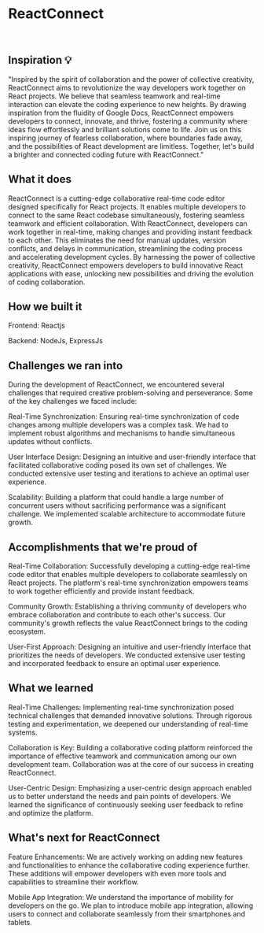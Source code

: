 # ReactConnect #

<br />


## Inspiration 💡
"Inspired by the spirit of collaboration and the power of collective creativity, ReactConnect aims to revolutionize the way developers work together on React projects.
We believe that seamless teamwork and real-time interaction can elevate the coding experience to new heights. By drawing inspiration from the fluidity of Google Docs, ReactConnect empowers developers to connect, innovate, and thrive, fostering a community where ideas flow effortlessly and brilliant solutions come to life. 
Join us on this inspiring journey of fearless collaboration, where boundaries fade away, and the possibilities of React development are limitless. Together, let's build a brighter and connected coding future with ReactConnect."

## What it does
ReactConnect is a cutting-edge collaborative real-time code editor designed specifically for React projects. It enables multiple developers to connect to the same React codebase simultaneously, fostering seamless teamwork and efficient collaboration. 
With ReactConnect, developers can work together in real-time, making changes and providing instant feedback to each other. This eliminates the need for manual updates, version conflicts, and delays in communication, streamlining the coding process and accelerating development cycles. 
By harnessing the power of collective creativity, ReactConnect empowers developers to build innovative React applications with ease, unlocking new possibilities and driving the evolution of coding collaboration.

## How we built it
Frontend: Reactjs

Backend: NodeJs, ExpressJs

## Challenges we ran into
During the development of ReactConnect, we encountered several challenges that required creative problem-solving and perseverance. Some of the key challenges we faced include:

Real-Time Synchronization: Ensuring real-time synchronization of code changes among multiple developers was a complex task. We had to implement robust algorithms and mechanisms to handle simultaneous updates without conflicts.

User Interface Design: Designing an intuitive and user-friendly interface that facilitated collaborative coding posed its own set of challenges. We conducted extensive user testing and iterations to achieve an optimal user experience.

Scalability: Building a platform that could handle a large number of concurrent users without sacrificing performance was a significant challenge. We implemented scalable architecture to accommodate future growth.

## Accomplishments that we're proud of
Real-Time Collaboration: Successfully developing a cutting-edge real-time code editor that enables multiple developers to collaborate seamlessly on React projects. The platform's real-time synchronization empowers teams to work together efficiently and provide instant feedback.

Community Growth: Establishing a thriving community of developers who embrace collaboration and contribute to each other's success. Our community's growth reflects the value ReactConnect brings to the coding ecosystem.

User-First Approach: Designing an intuitive and user-friendly interface that prioritizes the needs of developers. We conducted extensive user testing and incorporated feedback to ensure an optimal user experience.

## What we learned
Real-Time Challenges: Implementing real-time synchronization posed technical challenges that demanded innovative solutions. Through rigorous testing and experimentation, we deepened our understanding of real-time systems.

Collaboration is Key: Building a collaborative coding platform reinforced the importance of effective teamwork and communication among our own development team. Collaboration was at the core of our success in creating ReactConnect.

User-Centric Design: Emphasizing a user-centric design approach enabled us to better understand the needs and pain points of developers. We learned the significance of continuously seeking user feedback to refine and optimize the platform.

## What's next for ReactConnect
Feature Enhancements: We are actively working on adding new features and functionalities to enhance the collaborative coding experience further. These additions will empower developers with even more tools and capabilities to streamline their workflow.

Mobile App Integration: We understand the importance of mobility for developers on the go. We plan to introduce mobile app integration, allowing users to connect and collaborate seamlessly from their smartphones and tablets.
